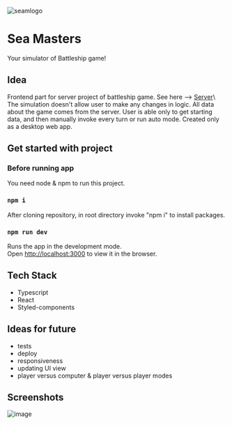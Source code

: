 ![seamlogo](https://user-images.githubusercontent.com/92270179/171294175-deb0c4fc-ef5f-45f2-a5d8-5db461ffa62c.png)

# Sea Masters

Your simulator of Battleship game!

## Idea

Frontend part for server project of battleship game. See here --> [Server](https://github.com/MonikaKrella/SeaMasters-Battleship.)\
The simulation doesn't allow user to make any changes in logic. All data about the game comes from the server.
User is able only to get starting data, and then manually invoke every turn or run auto mode.
Created only as a desktop web app. 

## Get started with project

### Before running app
You need node & npm to run this project.

### `npm i`
After cloning repository, in root directory invoke "npm i" to install packages.

### `npm run dev`
Runs the app in the development mode.\
Open [http://localhost:3000](http://localhost:3000) to view it in the browser.

## Tech Stack
 - Typescript
 - React
 - Styled-components

## Ideas for future
 - tests
 - deploy
 - responsiveness
 - updating UI view
 - player versus computer & player versus player modes

## Screenshots

![image](https://user-images.githubusercontent.com/92270179/171473453-e0061eac-376d-4db0-952b-20115bb0c2db.png)
